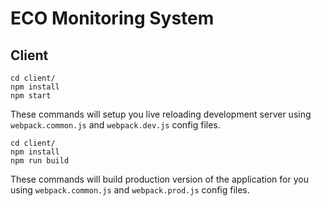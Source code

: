 # ECO Monitoring System

## Client

```
cd client/
npm install
npm start
```

These commands will setup you live reloading development server using `webpack.common.js` and `webpack.dev.js` config files.

```
cd client/
npm install
npm run build
```

These commands will build production version of the application for you using `webpack.common.js` and `webpack.prod.js` config files.
